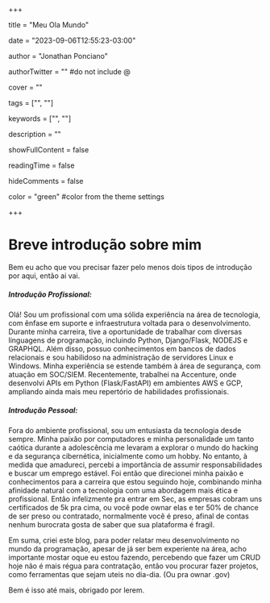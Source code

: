 +++

title = "Meu Ola Mundo"

date = "2023-09-06T12:55:23-03:00"

author = "Jonathan Ponciano"

authorTwitter = "" #do not include @

cover = ""

tags = ["", ""]

keywords = ["", ""]

description = ""

showFullContent = false

readingTime = false

hideComments = false

color = "green" #color from the theme settings

+++

# Breve introdução sobre mim

Bem eu acho que vou precisar fazer pelo menos dois tipos de introdução por aqui, então ai vai.

##### Introdução Profissional: 

Olá! Sou um profissional com uma sólida experiência na área de tecnologia, com ênfase em suporte e infraestrutura voltada para o desenvolvimento. Durante minha carreira, tive a oportunidade de trabalhar com diversas linguagens de programação, incluindo Python, Django/Flask, NODEJS e GRAPHQL. Além disso, possuo conhecimentos em bancos de dados relacionais e sou habilidoso na administração de servidores Linux e Windows. Minha experiência se estende também à área de segurança, com atuação em SOC/SIEM. Recentemente, trabalhei na Accenture, onde desenvolvi APIs em Python (Flask/FastAPI) em ambientes AWS e GCP, ampliando ainda mais meu repertório de habilidades profissionais.

##### Introdução Pessoal: 

Fora do ambiente profissional, sou um entusiasta da tecnologia desde sempre. Minha paixão por computadores e minha personalidade um tanto caótica durante a adolescência me levaram a explorar o mundo do hacking e da segurança cibernética, inicialmente como um hobby. No entanto, à medida que amadureci, percebi a importância de assumir responsabilidades e buscar um emprego estável. Foi então que direcionei minha paixão e conhecimentos para a carreira que estou seguindo hoje, combinando minha afinidade natural com a tecnologia com uma abordagem mais ética e profissional. Então infelizmente pra entrar em Sec, as empresas cobram uns certificados de 5k pra cima, ou você pode ownar elas e ter 50% de chance de ser preso ou contratado, normalmente você é preso, afinal de contas nenhum burocrata gosta de saber que sua plataforma é fragil. 

Em suma, criei este blog, para poder relatar meu desenvolvimento no mundo da programação, apesar de já ser bem experiente na área, acho importante mostar oque eu estou fazendo, percebendo que fazer um CRUD hoje não é mais régua para contratação, então vou procurar fazer projetos, como ferramentas que sejam uteis no dia-dia. (Ou pra ownar .gov)

Bem é isso até mais, obrigado por lerem.